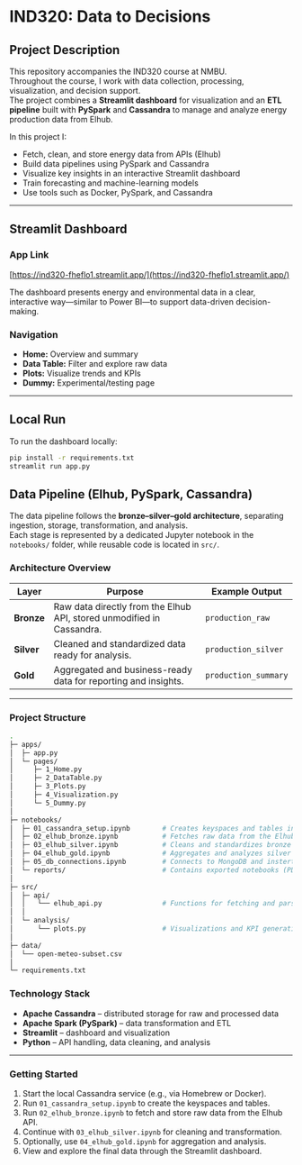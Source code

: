 # IND320: Data to Decisions

## Project Description

This repository accompanies the IND320 course at NMBU.  
Throughout the course, I work with data collection, processing, visualization, and decision support.  
The project combines a **Streamlit dashboard** for visualization and an **ETL pipeline** built with **PySpark** and **Cassandra** to manage and analyze energy production data from Elhub.

In this project I:
- Fetch, clean, and store energy data from APIs (Elhub)
- Build data pipelines using PySpark and Cassandra
- Visualize key insights in an interactive Streamlit dashboard
- Train forecasting and machine-learning models
- Use tools such as Docker, PySpark, and Cassandra

---

## Streamlit Dashboard

### App Link
[https://ind320-fheflo1.streamlit.app/](https://ind320-fheflo1.streamlit.app/)

The dashboard presents energy and environmental data in a clear, interactive way—similar to Power BI—to support data-driven decision-making.

### Navigation
- **Home:** Overview and summary  
- **Data Table:** Filter and explore raw data  
- **Plots:** Visualize trends and KPIs  
- **Dummy:** Experimental/testing page  

---

## Local Run

To run the dashboard locally:

```bash
pip install -r requirements.txt
streamlit run app.py
```

## Data Pipeline (Elhub, PySpark, Cassandra)

The data pipeline follows the **bronze–silver–gold architecture**, separating ingestion, storage, transformation, and analysis.  
Each stage is represented by a dedicated Jupyter notebook in the `notebooks/` folder, while reusable code is located in `src/`.

### Architecture Overview

| Layer  | Purpose | Example Output |
|---------|----------|----------------|
| **Bronze** | Raw data directly from the Elhub API, stored unmodified in Cassandra. | `production_raw` |
| **Silver** | Cleaned and standardized data ready for analysis. | `production_silver` |
| **Gold** | Aggregated and business-ready data for reporting and insights. | `production_summary` |

---

### Project Structure

```bash
.
├─ apps/
│  ├─ app.py
│  └─ pages/ 
│     ├─ 1_Home.py
│     ├─ 2_DataTable.py
│     ├─ 3_Plots.py
│     ├─ 4_Visualization.py
│     └─ 5_Dummy.py
│
├─ notebooks/
│  ├─ 01_cassandra_setup.ipynb        # Creates keyspaces and tables in Cassandra
│  ├─ 02_elhub_bronze.ipynb           # Fetches raw data from the Elhub API and stores it in Cassandra
│  ├─ 03_elhub_silver.ipynb           # Cleans and standardizes bronze data
│  ├─ 04_elhub_gold.ipynb             # Aggregates and analyzes silver data
│  ├─ 05_db_connections.ipynb         # Connects to MongoDB and insterts cleaned data from Cassandra 
│  └─ reports/                        # Contains exported notebooks (PDF) for course deliverables
│
├─ src/
│  ├─ api/
│  │   └── elhub_api.py               # Functions for fetching and parsing Elhub API data
│  │
│  └─ analysis/
│      └── plots.py                   # Visualizations and KPI generation
│
├─ data/
│  └── open-meteo-subset.csv
│
└─ requirements.txt
```

### Technology Stack

- **Apache Cassandra** – distributed storage for raw and processed data  
- **Apache Spark (PySpark)** – data transformation and ETL  
- **Streamlit** – dashboard and visualization  
- **Python** – API handling, data cleaning, and analysis  

---

### Getting Started

1. Start the local Cassandra service (e.g., via Homebrew or Docker).  
2. Run `01_cassandra_setup.ipynb` to create the keyspaces and tables.  
3. Run `02_elhub_bronze.ipynb` to fetch and store raw data from the Elhub API.  
4. Continue with `03_elhub_silver.ipynb` for cleaning and transformation.  
5. Optionally, use `04_elhub_gold.ipynb` for aggregation and analysis.  
6. View and explore the final data through the Streamlit dashboard.
